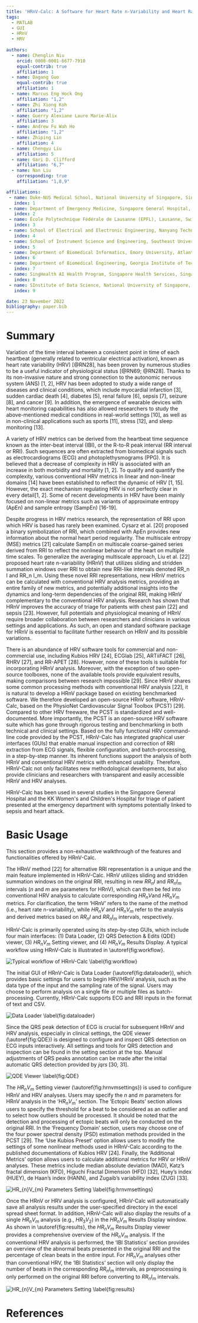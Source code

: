 ```yaml
---
title: 'HRnV-Calc: A Software for Heart Rate n-Variability and Heart Rate Variability Analysis'
tags:
  - MATLAB
  - GUI
  - HRnV
  - HRV
  
authors:
  - name: Chenglin Niu
    orcid: 0000-0001-6677-7910
    equal-contrib: true
    affiliation: 1
  - name: Dagang Guo
    equal-contrib: true 
    affiliation: 1
  - name: Marcus Eng Hock Ong
    affiliation: "1,2"
  - name: Zhi Xiong Koh
    affiliation: "1,2"
  - name: Guerry Alexiane Laure Marie-Alix
    affiliation: 3
  - name: Andrew Fu Wah Ho
    affiliation: "1,2"
  - name: Zhiping Lin
    affiliation: 4
  - name: Chengyu Liu
    affiliation: 5
  - name: Gari D. Clifford
    affiliation: "6,7"
  - name: Nan Liu
    corresponding: true 
    affiliation: "1,8,9"

affiliations:
 - name: Duke-NUS Medical School, National University of Singapore, Singapore, Singapore
   index: 1
 - name: Department of Emergency Medicine, Singapore General Hospital, Singapore, Singapore
   index: 2
 - name: École Polytechnique Fédérale de Lausanne (EPFL), Lausanne, Switzerland
   index: 3
 - name: School of Electrical and Electronic Engineering, Nanyang Technological University, Singapore 
   index: 4
 - name: School of Instrument Science and Engineering, Southeast University, Nanjing, China 
   index: 5
 - name: Department of Biomedical Informatics, Emory University, Atlanta, GA, United States of America
   index: 6
 - name: Department of Biomedical Engineering, Georgia Institute of Technology, Atlanta, GA, United States of America
   index: 7
 - name: SingHealth AI Health Program, Singapore Health Services, Singapore, Singapore 
   index: 8
 - name: SInstitute of Data Science, National University of Singapore, Singapore, Singapore
   index: 9

date: 23 November 2022
bibliography: paper.bib
---
```


# Summary

Variation of the time interval between a consistent point in time of each heartbeat (generally related to ventricular electrical activation), known as heart rate variability (HRV) [@RN28], has been proven by numerous studies to be a useful indicator of physiological status [@RN69; @RN28]. Thanks to its non-invasive nature and strong connection to the autonomic nervous system (ANS) [1, 2], HRV has been adopted to study a wide range of diseases and clinical conditions, which include myocardial infarction [3], sudden cardiac death [4], diabetes [5], renal failure [6], sepsis [7], seizure [8], and cancer [9]. In addition, the emergence of wearable devices with heart monitoring capabilities has also allowed researchers to study the above-mentioned medical conditions in real-world settings [10], as well as in non-clinical applications such as sports [11], stress [12], and sleep monitoring [13]. 

A variety of HRV metrics can be derived from the heartbeat time sequence known as the inter-beat interval (IBI), or the R-to-R peak interval (RR interval or RRI). Such sequences are often extracted from biomedical signals such as electrocardiograms (ECG) and photoplethysmograms (PPG). It is believed that a decrease of complexity in HRV is associated with an increase in both morbidity and mortality [1, 2]. To qualify and quantify the complexity, various conventional HRV metrics in linear and non-linear domains [14] have been established to reflect the dynamic of HRV [1, 15]. However, the exact mechanism regulating HRV is not perfectly clear in every detail[1, 2]. Some of recent developments in HRV have been mainly focused on non-linear metrics such as variants of approximate entropy (ApEn) and sample entropy (SampEn) [16-19]. 

Despite progress in HRV metrics research, the representation of RRI upon which HRV is based has rarely been examined. Cysarz et al. [20] proposed a binary symbolization of RRI, which combined with ApEn provides new information about the normal heart period regularity. The multiscale entropy (MSE) metrics [21] calculate SampEn on multiscale coarse-gained series derived from RRI to reflect the nonlinear behavior of the heart on multiple time scales. To generalize the averaging multiscale approach, Liu et al. [22] proposed heart rate n-variability (HRnV) that utilizes sliding and stridden summation windows over RRI to obtain new RRI-like intervals denoted RR_n I and RR_n I_m. Using these novel RRI representations, new HRnV metrics can be calculated with conventional HRV analysis metrics, providing an entire family of new metrics, and potentially additional insights into the dynamics and long-term dependencies of the original RRI, making HRnV complementary to the conventional HRV analysis. Research has shown that HRnV improves the accuracy of triage for patients with chest pain [22] and sepsis [23]. However, full potentials and physiological meaning of HRnV require broader collaboration between researchers and clinicians in various settings and applications. As such, an open and standard software package for HRnV is essential to facilitate further research on HRnV and its possible variations.   

There is an abundance of HRV software tools for commercial and non-commercial use, including Kubios HRV [24], ECGlab [25], ARTiiFACT [26], RHRV [27], and RR-APET [28]. However, none of these tools is suitable for incorporating HRnV analysis. Moreover, with the exception of two open-source toolboxes, none of the available tools provide equivalent results, making comparisons between research impossible [29]. Since HRnV shares some common processing methods with conventional HRV analysis [22], it is natural to develop a HRnV package based on existing benchmarked software. We therefore developed an open-source HRnV software, HRnV-Calc, based on the PhysioNet Cardiovascular Signal Toolbox (PCST) [29]. Compared to other HRV freeware, the PCST is standardized and well-documented. More importantly, the PCST is an open-source HRV software suite which has gone through rigorous testing and benchmarking in both technical and clinical settings. Based on the fully functional HRV command-line code provided by the PCST, HRnV-Calc has integrated graphical user interfaces (GUIs) that enable manual inspection and correction of RRI extraction from ECG signals, flexible configuration, and batch-processing, in a step-by-step manner. Its inherent functions support the analysis of both HRnV and conventional HRV metrics with enhanced usability. Therefore, HRnV-Calc not only facilitates new methodological developments, but also provide clinicians and researchers with transparent and easily accessible HRnV and HRV analyses.

HRnV-Calc has been used in several studies in the Singapore General Hospital and the KK Women's and Children's Hospital for triage of patient presented at the emergency department with symptoms potentially linked to sepsis and heart attack. 


# Basic Usage
This section provides a non-exhaustive walkthrough of the features and functionalities offered by HRnV-Calc. 

The HRnV method [22] for alternative RRI representation is a unique and the main feature implemented in HRnV-Calc. HRnV utilizes sliding and stridden summation windows on the original RRI, resulting in new $RR_{n}I$ and $RR_{n}I_{m}$  intervals ($n$ and $m$ are parameters for HRnV), which can then be fed into conventional HRV analysis to calculate corresponding $HR_{n}V$and $HR_{n}V_{m}$  metrics. For clarification, the term ‘HRnV’ refers to the name of the method (i.e., heart rate n-variability), while $HR_{n}V$ and $HR_{n}V_{m}$ refer to the analysis and derived metrics based on $RR_{n}I$ and $RR_{n}I_{m}$ intervals, respectively.

HRnV-Calc is primarily operated using its step-by-step GUIs, which include four main interfaces: (1) Data Loader, (2) QRS Detection & Edits (QDE) viewer, (3) $HR_{n}V_{m}$ 
Setting viewer, and (4) $HR_{n}V_{m}$ Results Display. A typical workflow using HRnV-Calc is illustrated in \autoref{fig:workflow}.

![Typical workflow of HRnV-Calc \label{fig:workflow}](HRnV-Calc_workflow.png)

The initial GUI of HRnV-Calc is Data Loader (\autoref{fig:dataloader}), which provides basic settings for users to begin HRV/HRnV analysis, such as the data type of the input and the sampling rate of the signal. Users may choose to perform analysis on a single file or multiple files as batch-processing. Currently, HRnV-Calc supports ECG and RRI inputs in the format of text and CSV. 

![Data Loader \label{fig:dataloader}](../figs/Data_loader.png)

Since the QRS peak detection of ECG is crucial for subsequent HRnV and HRV analysis, especially in clinical settings, the QDE viewer (\autoref{fig:QDE}) is designed to configure and inspect QRS detection on ECG inputs interactively. All settings and tools for QRS detection and inspection can be found in the setting section at the top. Manual adjustments of QRS peaks annotation can be made after the initial automatic QRS detection provided by *jqrs* [30, 31].

![QDE Viewer \label{fig:QDE}](../figs/QDE_full.png)

The $HR_{n}V_{m}$ Setting viewer (\autoref{fig:hrnvmsettings}) is used to configure HRnV and HRV analyses. Users may specify the $n$ and $m$ parameters for HRnV analysis in the ‘$HR_{n}V_{m}$’ section. The ‘Ectopic Beats’ section allows users to specify the threshold for a beat to be considered as an outlier and to select how outliers should be processed. It should be noted that the detection and processing of ectopic beats will only be conducted on the original RRI. In the ‘Frequency Domain’ section, users may choose one of the four power spectral density (PSD) estimation methods provided in the PCST [29]. The ‘Use Kubios Preset’ option allows users to modify the settings of some nonlinear methods used in HRnV-Calc according to the published documentations of Kubios HRV [24]. Finally, the ‘Additional Metrics’ option allows users to calculate additional metrics for HRV or HRnV analyses. These metrics include median absolute deviation (MAD), Katz’s fractal dimension (KFD), Higuchi Fractal Dimension (HFD) [32],  Huey’s index (HUEY), de Haan’s index (HANN), and Zugaib’s variability index (ZUG) [33]. 

![$HR_{n}V_{m}$ Parameters Setting \label{fig:hrnvmsettings}](../figs/HRnVm_setting.png)

Once the HRnV or HRV analysis is configured, HRnV-Calc will automatically save all analysis results under the user-specified directory in the excel spread sheet format. In addition, HRnV-Calc will also display the results of a single $HR_{n}V_{m}$ analysis (e.g., $HR_{3}V_{2}$) in the $HR_{n}V_{m}$ Results Display window. As shown in \autoref{fig:results}, the $HR_{n}V_{m}$ Results Display viewer provides a comprehensive overview of the $HR_{n}V_{m}$  analysis. If the conventional HRV analysis is performed, the ‘IBI Statistics’ section provides an overview of the abnormal beats presented in the original RRI and the percentage of clean beats in the entire input. For $HR_{n}V_{m}$  analyses other than conventional HRV, the ‘IBI Statistics’ section will only display the number of beats in the corresponding $RR_{n}I_{m}$  intervals, as preprocessing is only performed on the original RRI before converting to $RR_{n}I_{m}$  intervals.

![$HR_{n}V_{m}$ Parameters Setting \label{fig:results}](../figs/Results.png)

# References